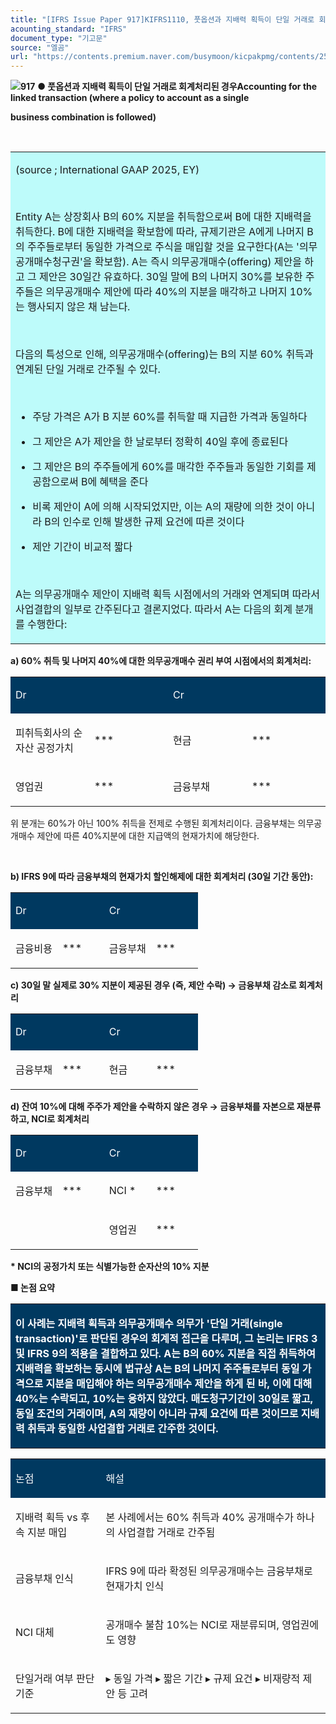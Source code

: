 ```yaml
---
title: "[IFRS Issue Paper 917]KIFRS1110, 풋옵션과 지배력 획득이 단일 거래로 회계처리된 경우"
acounting_standard: "IFRS"
document_type: "기고문"
source: "엘곰"
url: "https://contents.premium.naver.com/busymoon/kicpakpmg/contents/250716082905017hf"
---
```

![](https://n2.news.naver.com/l.gif?type=content)**917** **● 풋옵션과 지배력 획득이 단일 거래로 회계처리된 경우Accounting for the linked transaction (where a policy to account as a single**

**business combination is followed)**

**​**

<table style=""><tbody><tr><td colspan="3" rowspan="1" style="width: 99.99%; height: 129.0px;  background-color: #bdfbfa;"><div><p style=""><span style="">(source ; International GAAP 2025, EY)</span></p><p style=""><span style="">​</span></p><p style=""><span style="">Entity A는 상장회사 B의 60% 지분을 취득함으로써 B에 대한 지배력을 취득한다. B에 대한 지배력을 확보함에 따라, 규제기관은 A에게 나머지 B의 주주들로부터 동일한 가격으로 주식을 매입할 것을 요구한다(A는 '의무공개매수청구권'을 확보함). A는 즉시 의무공개매수(offering) 제안을 하고 그 제안은 30일간 유효하다. 30일 말에 B의 나머지 30%를 보유한 주주들은 의무공개매수 제안에 따라 40%의 지분을 매각하고 나머지 10%는 행사되지 않은 채 남는다.</span></p><p style=""><span style="">​</span></p><p style=""><span style="">다음의 특성으로 인해, 의무공개매수(offering)는 B의 지분 60% 취득과 연계된 단일 거래로 간주될 수 있다.</span></p><p style=""><span style="">​</span></p><ul><li><p style=""><span style="">주당 가격은 A가 B 지분 60%를 취득할 때 지급한 가격과 동일하다</span></p></li><li><p style=""><span style="">그 제안은 A가 제안을 한 날로부터 정확히 40일 후에 종료된다</span></p></li><li><p style=""><span style="">그 제안은 B의 주주들에게 60%를 매각한 주주들과 동일한 기회를 제공함으로써 B에 혜택을 준다</span></p></li><li><p style=""><span style="">비록 제안이 A에 의해 시작되었지만, 이는 A의 재량에 의한 것이 아니라 B의 인수로 인해 발생한 규제 요건에 따른 것이다</span></p></li><li><p style=""><span style="">제안 기간이 비교적 짧다</span></p></li></ul><p style=""><span style="">​</span></p><p style=""><span style="">A는 의무공개매수 제안이 지배력 획득 시점에서의 거래와 연계되며 따라서 사업결합의 일부로 간주된다고 결론지었다. 따라서 A는 다음의 회계 분개를 수행한다:</span></p></div></td></tr></tbody></table>

**a) 60% 취득 및 나머지 40%에 대한 의무공개매수 권리 부여 시점에서의 회계처리:**

<table style=""><tbody><tr><td colspan="2" rowspan="1" style="width: 50.0%; height: 43.0px;  background-color: #003960;"><div><p style=""><span style="color:#ffffff;">Dr</span></p></div></td><td colspan="2" rowspan="1" style="width: 50.0%; height: 43.0px;  background-color: #003960;"><div><p style=""><span style="color:#ffffff;">Cr</span></p></div></td></tr><tr><td colspan="1" rowspan="1" style="width: 25.0%; height: 43.0px;  "><div><p style=""><span style="">피취득회사의 순자산 공정가치</span></p></div></td><td colspan="1" rowspan="1" style="width: 25.0%; height: 43.0px;  "><div><p style=""><span style="">***</span></p></div></td><td colspan="1" rowspan="1" style="width: 25.0%; height: 43.0px;  "><div><p style=""><span style="">현금</span></p></div></td><td colspan="1" rowspan="1" style="width: 25.0%; height: 43.0px;  "><div><p style=""><span style="">***</span></p></div></td></tr><tr><td colspan="1" rowspan="1" style="width: 25.0%; height: 43.0px;  "><div><p style=""><span style="">영업권</span></p></div></td><td colspan="1" rowspan="1" style="width: 25.0%; height: 43.0px;  "><div><p style=""><span style="">***</span></p></div></td><td colspan="1" rowspan="1" style="width: 25.0%; height: 43.0px;  "><div><p style=""><span style="">금융부채</span></p></div></td><td colspan="1" rowspan="1" style="width: 25.0%; height: 43.0px;  "><div><p style=""><span style="">***</span></p></div></td></tr></tbody></table>

위 분개는 60%가 아닌 100% 취득을 전제로 수행된 회계처리이다. 금융부채는 의무공개매수 제안에 따른 40%지분에 대한 지급액의 현재가치에 해당한다.

**​**

**b) IFRS 9에 따라 금융부채의 현재가치 할인해제에 대한 회계처리 (30일 기간 동안):**

<table style=""><tbody><tr><td colspan="2" rowspan="1" style="width: 50.0%; height: 43.0px;  background-color: #003960;"><div><p style=""><span style="color:#ffffff;">Dr</span></p></div></td><td colspan="2" rowspan="1" style="width: 50.0%; height: 43.0px;  background-color: #003960;"><div><p style=""><span style="color:#ffffff;">Cr</span></p></div></td></tr><tr><td colspan="1" rowspan="1" style="width: 25.0%; height: 43.0px;  "><div><p style=""><span style="">금융비용</span></p></div></td><td colspan="1" rowspan="1" style="width: 25.0%; height: 43.0px;  "><div><p style=""><span style="">***</span></p></div></td><td colspan="1" rowspan="1" style="width: 25.0%; height: 43.0px;  "><div><p style=""><span style="">금융부채</span></p></div></td><td colspan="1" rowspan="1" style="width: 25.0%; height: 43.0px;  "><div><p style=""><span style="">***</span></p></div></td></tr></tbody></table>

**c) 30일 말 실제로 30% 지분이 제공된 경우 (즉, 제안 수락) → 금융부채 감소로 회계처리**

<table style=""><tbody><tr><td colspan="2" rowspan="1" style="width: 50.0%; height: 43.0px;  background-color: #003960;"><div><p style=""><span style="color:#ffffff;">Dr</span></p></div></td><td colspan="2" rowspan="1" style="width: 50.0%; height: 43.0px;  background-color: #003960;"><div><p style=""><span style="color:#ffffff;">Cr</span></p></div></td></tr><tr><td colspan="1" rowspan="1" style="width: 25.0%; height: 43.0px;  "><div><p style=""><span style="">금융부채</span></p></div></td><td colspan="1" rowspan="1" style="width: 25.0%; height: 43.0px;  "><div><p style=""><span style="">***</span></p></div></td><td colspan="1" rowspan="1" style="width: 25.0%; height: 43.0px;  "><div><p style=""><span style="">현금</span></p></div></td><td colspan="1" rowspan="1" style="width: 25.0%; height: 43.0px;  "><div><p style=""><span style="">***</span></p></div></td></tr></tbody></table>

**d) 잔여 10%에 대해 주주가 제안을 수락하지 않은 경우 → 금융부채를 자본으로 재분류하고, NCI로 회계처리**

<table style=""><tbody><tr><td colspan="2" rowspan="1" style="width: 50.0%; height: 43.0px;  background-color: #003960;"><div><p style=""><span style="color:#ffffff;">Dr</span></p></div></td><td colspan="2" rowspan="1" style="width: 50.0%; height: 43.0px;  background-color: #003960;"><div><p style=""><span style="color:#ffffff;">Cr</span></p></div></td></tr><tr><td colspan="1" rowspan="1" style="width: 25.0%; height: 21.5px;  "><div><p style=""><span style="">금융부채</span></p></div></td><td colspan="1" rowspan="1" style="width: 25.0%; height: 21.5px;  "><div><p style=""><span style="">***</span></p></div></td><td colspan="1" rowspan="1" style="width: 25.0%; height: 21.5px;  "><div><p style=""><span style="">NCI *</span></p></div></td><td colspan="1" rowspan="1" style="width: 25.0%; height: 21.5px;  "><div><p style=""><span style="">***</span></p></div></td></tr><tr><td colspan="1" rowspan="1" style="width: 25.0%; height: 21.5px;  "></td><td colspan="1" rowspan="1" style="width: 25.0%; height: 21.5px;  "></td><td colspan="1" rowspan="1" style="width: 25.0%; height: 21.5px;  "><div><p style=""><span style="">영업권</span></p></div></td><td colspan="1" rowspan="1" style="width: 25.0%; height: 21.5px;  "><div><p style=""><span style="">***</span></p></div></td></tr></tbody></table>

**\* NCI의 공정가치 또는 식별가능한 순자산의 10% 지분**

**■ 논점 요약**

<table style=""><tbody><tr><td colspan="3" rowspan="1" style="width: 99.99%; height: 129.0px;  background-color: #003960;"><div><p style=""><span style="color:#ffffff;"><b>이 사례는 지배력 획득과 의무공개매수 의무가 '단일 거래(single transaction)'로 판단된 경우의 회계적 접근을 다루며, 그 논리는 IFRS 3 및 IFRS 9의 적용을 결합하고 있다. A는 B의 60% 지분을 직접 취득하여 지배력을 확보하는 동시에 법규상 A는 B의 나머지 주주들로부터 동일 가격으로 지분을 매입해야 하는 의무공개매수 제안을 하게 된 바, 이에 대해 40%는 수락되고, 10%는 응하지 않았다. 매도청구기간이 30일로 짧고, 동일 조건의 거래이며, A의 재량이 아니라 규제 요건에 따른 것이므로 지배력 취득과 동일한 사업결합 거래로 간주한 것이다.</b></span></p></div></td></tr></tbody></table>

<table style=""><tbody><tr><td colspan="1" rowspan="1" style="width: 28.669999999999998%; height: 40.0px;  background-color: #003960;"><div><p style=""><span style="color:#ffffff;">논점</span></p></div></td><td colspan="1" rowspan="1" style="width: 71.33%; height: 40.0px;  background-color: #003960;"><div><p style=""><span style="color:#ffffff;">해설</span></p></div></td></tr><tr><td colspan="1" rowspan="1" style="width: 28.669999999999998%; height: 40.0px;  "><div><p style=""><span style="">지배력 획득 vs 후속 지분 매입</span></p></div></td><td colspan="1" rowspan="1" style="width: 71.33%; height: 40.0px;  "><div><p style=""><span style="">본 사례에서는 </span><span style="">60% 취득과 40% 공개매수</span><span style="">가 </span><span style="">하나의 사업결합 거래</span><span style="">로 간주됨</span></p></div></td></tr><tr><td colspan="1" rowspan="1" style="width: 28.669999999999998%; height: 40.0px;  "><div><p style=""><span style="">금융부채 인식</span></p></div></td><td colspan="1" rowspan="1" style="width: 71.33%; height: 40.0px;  "><div><p style=""><span style="">IFRS 9에 따라 </span><span style="">확정된 의무공개매수는 금융부채로 현재가치 인식</span></p></div></td></tr><tr><td colspan="1" rowspan="1" style="width: 28.669999999999998%; height: 40.0px;  "><div><p style=""><span style="">NCI 대체</span></p></div></td><td colspan="1" rowspan="1" style="width: 71.33%; height: 40.0px;  "><div><p style=""><span style="">공개매수 불참 10%는 </span><span style="">NCI로 재분류되며, 영업권에도 영향</span></p></div></td></tr><tr><td colspan="1" rowspan="1" style="width: 28.669999999999998%; height: 40.0px;  "><div><p style=""><span style="">단일거래 여부 판단 기준</span></p></div></td><td colspan="1" rowspan="1" style="width: 71.33%; height: 40.0px;  "><div><p style=""><span style="">▸ 동일 가격 ▸ 짧은 기간 ▸ 규제 요건 ▸ 비재량적 제안 등 고려</span></p></div></td></tr></tbody></table>

**​**